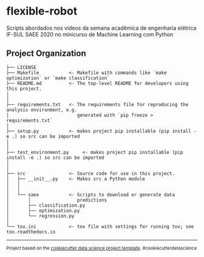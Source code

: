 flexible-robot
==============================

Scripts abordados nos vídeos da semana acadêmica de engenharia elétrica IF-SUL SAEE 2020 no minicurso de Machine Learning com Python

Project Organization
------------

    ├── LICENSE
    ├── Makefile           <- Makefile with commands like `make optimization` or `make classification`
    ├── README.md          <- The top-level README for developers using this project.
    │
    │
    ├── requirements.txt   <- The requirements file for reproducing the analysis environment, e.g.
    │                         generated with `pip freeze > requirements.txt`
    │
    ├── setup.py           <- makes project pip installable (pip install -e .) so src can be imported
    │
    │
    ├── test_environment.py     <- makes project pip installable (pip install -e .) so src can be imported
    │
    │
    ├── src                <- Source code for use in this project.
    │   ├── __init__.py    <- Makes src a Python module
    │   │
    │   │
    │   └── saee           <- Scripts to download or generate data
    │       │                 predictions
    │       ├── classification.py
    │       ├── optimization.py
    │       └── regression.py
    │
    └── tox.ini            <- tox file with settings for running tox; see tox.readthedocs.io


--------

<p><small>Project based on the <a target="_blank" href="https://drivendata.github.io/cookiecutter-data-science/">cookiecutter data science project template</a>. #cookiecutterdatascience</small></p>

